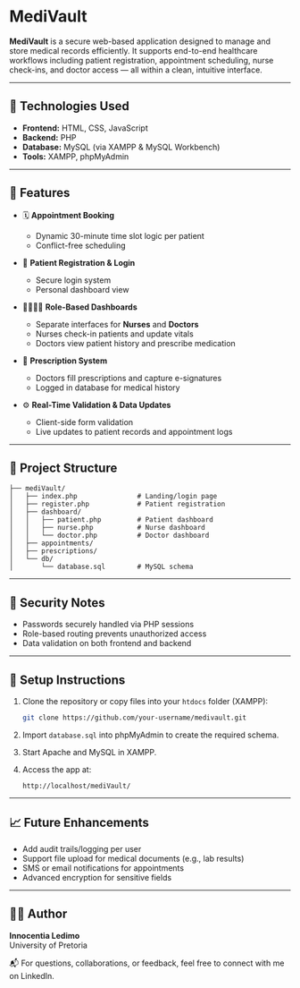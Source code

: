 
# MediVault

**MediVault** is a secure web-based application designed to manage and store medical records efficiently. It supports end-to-end healthcare workflows including patient registration, appointment scheduling, nurse check-ins, and doctor access — all within a clean, intuitive interface.

---

## 🔧 Technologies Used

- **Frontend:** HTML, CSS, JavaScript  
- **Backend:** PHP  
- **Database:** MySQL (via XAMPP & MySQL Workbench)  
- **Tools:** XAMPP, phpMyAdmin

---

## 🌟 Features

- 🗓️ **Appointment Booking**  
  - Dynamic 30-minute time slot logic per patient  
  - Conflict-free scheduling

- 👤 **Patient Registration & Login**  
  - Secure login system  
  - Personal dashboard view

- 👩‍⚕️👨‍⚕️ **Role-Based Dashboards**  
  - Separate interfaces for **Nurses** and **Doctors**  
  - Nurses check-in patients and update vitals  
  - Doctors view patient history and prescribe medication

- 📝 **Prescription System**  
  - Doctors fill prescriptions and capture e-signatures  
  - Logged in database for medical history

- ⚙️ **Real-Time Validation & Data Updates**  
  - Client-side form validation  
  - Live updates to patient records and appointment logs

---

## 📁 Project Structure

```
├── mediVault/
│   ├── index.php               # Landing/login page
│   ├── register.php            # Patient registration
│   ├── dashboard/
│   │   ├── patient.php         # Patient dashboard
│   │   ├── nurse.php           # Nurse dashboard
│   │   └── doctor.php          # Doctor dashboard
│   ├── appointments/
│   ├── prescriptions/
│   └── db/
│       └── database.sql        # MySQL schema
```

---

## 🔐 Security Notes

- Passwords securely handled via PHP sessions
- Role-based routing prevents unauthorized access
- Data validation on both frontend and backend

---

## 🚀 Setup Instructions

1. Clone the repository or copy files into your `htdocs` folder (XAMPP):
   ```bash
   git clone https://github.com/your-username/medivault.git
   ```

2. Import `database.sql` into phpMyAdmin to create the required schema.

3. Start Apache and MySQL in XAMPP.

4. Access the app at:
   ```
   http://localhost/mediVault/
   ```

---

## 📈 Future Enhancements

- Add audit trails/logging per user
- Support file upload for medical documents (e.g., lab results)
- SMS or email notifications for appointments
- Advanced encryption for sensitive fields

---

## 🧑‍💻 Author

**Innocentia Ledimo**  
University of Pretoria 

📬 For questions, collaborations, or feedback, feel free to connect with me on LinkedIn.
